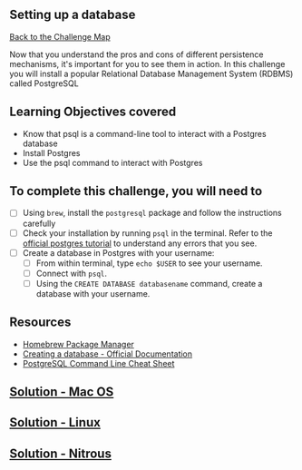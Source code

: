 ## Setting up a database

[Back to the Challenge Map](00_challenge_map.md)

Now that you understand the pros and cons of different persistence mechanisms, it's important for you to see them in action. In this challenge you will install a popular Relational Database Management System (RDBMS) called PostgreSQL

## Learning Objectives covered

* Know that psql is a command-line tool to interact with a Postgres database
* Install Postgres
* Use the psql command to interact with Postgres

## To complete this challenge, you will need to

- [ ] Using `brew`, install the `postgresql` package and follow the instructions carefully
- [ ] Check your installation by running `psql` in the terminal. Refer to the [official postgres tutorial](http://www.postgresql.org/docs/9.5/static/tutorial-createdb.html) to understand any errors that you see.
- [ ] Create a database in Postgres with your username:
  - [ ] From within terminal, type `echo $USER` to see your username. 
  - [ ] Connect with `psql`.
  - [ ] Using the `CREATE DATABASE databasename` command, create a database with your username.

## Resources

* [Homebrew Package Manager](http://brew.sh/)
* [Creating a database - Official Documentation](http://www.postgresql.org/docs/9.5/static/tutorial-createdb.html)
* [PostgreSQL Command Line Cheat Sheet](http://blog.jasonmeridth.com/posts/postgresql-command-line-cheat-sheet/)

## [Solution - Mac OS](solutions/03_mac.md)
## [Solution - Linux](solutions/03_linux.md)
## [Solution - Nitrous](solutions/03_nitrous.md)
